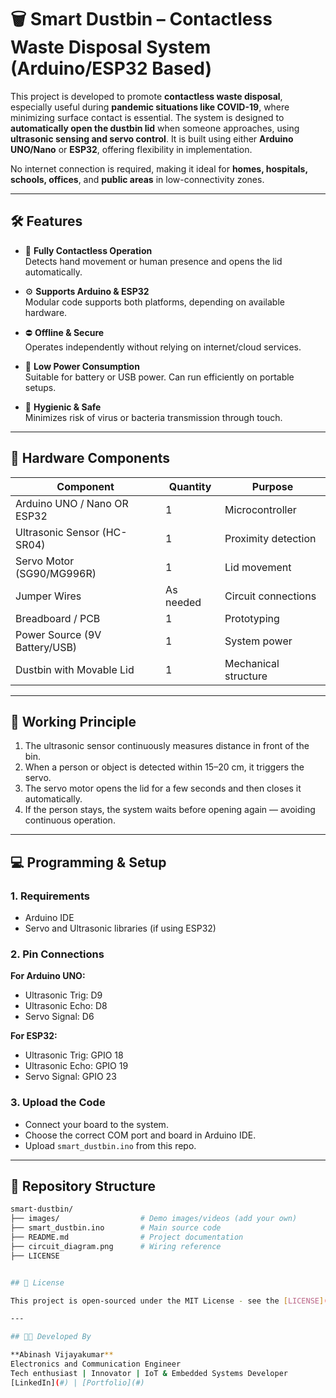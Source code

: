 # 🗑️ Smart Dustbin – Contactless Waste Disposal System (Arduino/ESP32 Based)

This project is developed to promote **contactless waste disposal**, especially useful during **pandemic situations like COVID-19**, where minimizing surface contact is essential. The system is designed to **automatically open the dustbin lid** when someone approaches, using **ultrasonic sensing and servo control**. It is built using either **Arduino UNO/Nano** or **ESP32**, offering flexibility in implementation.

No internet connection is required, making it ideal for **homes, hospitals, schools, offices**, and **public areas** in low-connectivity zones.

---

## 🛠 Features

- 🤖 **Fully Contactless Operation**  
  Detects hand movement or human presence and opens the lid automatically.

- ⚙️ **Supports Arduino & ESP32**  
  Modular code supports both platforms, depending on available hardware.

- ⛔ **Offline & Secure**  
  Operates independently without relying on internet/cloud services.

- 🔋 **Low Power Consumption**  
  Suitable for battery or USB power. Can run efficiently on portable setups.

- 🧼 **Hygienic & Safe**  
  Minimizes risk of virus or bacteria transmission through touch.

---

## 🔧 Hardware Components

| Component        | Quantity | Purpose                             |
|------------------|----------|-------------------------------------|
| Arduino UNO / Nano OR ESP32 | 1        | Microcontroller                 |
| Ultrasonic Sensor (HC-SR04) | 1        | Proximity detection             |
| Servo Motor (SG90/MG996R)   | 1        | Lid movement                    |
| Jumper Wires                | As needed | Circuit connections            |
| Breadboard / PCB            | 1        | Prototyping                     |
| Power Source (9V Battery/USB)| 1        | System power                    |
| Dustbin with Movable Lid    | 1        | Mechanical structure            |

---

## 🧠 Working Principle

1. The ultrasonic sensor continuously measures distance in front of the bin.
2. When a person or object is detected within 15–20 cm, it triggers the servo.
3. The servo motor opens the lid for a few seconds and then closes it automatically.
4. If the person stays, the system waits before opening again — avoiding continuous operation.

---

## 💻 Programming & Setup

### 1. Requirements
- Arduino IDE
- Servo and Ultrasonic libraries (if using ESP32)

### 2. Pin Connections

**For Arduino UNO:**
- Ultrasonic Trig: D9  
- Ultrasonic Echo: D8  
- Servo Signal: D6

**For ESP32:**
- Ultrasonic Trig: GPIO 18  
- Ultrasonic Echo: GPIO 19  
- Servo Signal: GPIO 23

### 3. Upload the Code
- Connect your board to the system.
- Choose the correct COM port and board in Arduino IDE.
- Upload `smart_dustbin.ino` from this repo.

---

## 📂 Repository Structure

```bash
smart-dustbin/
├── images/                  # Demo images/videos (add your own)
├── smart_dustbin.ino        # Main source code
├── README.md                # Project documentation
├── circuit_diagram.png      # Wiring reference
├── LICENSE


## 📄 License

This project is open-sourced under the MIT License - see the [LICENSE](LICENSE) file for details.

---

## 👨‍💻 Developed By

**Abinash Vijayakumar**  
Electronics and Communication Engineer  
Tech enthusiast | Innovator | IoT & Embedded Systems Developer  
[LinkedIn](#) | [Portfolio](#)
